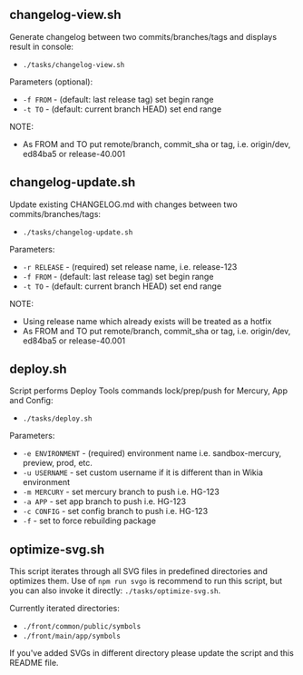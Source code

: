 ## changelog-view.sh
Generate changelog between two commits/branches/tags and displays result in console:

* `./tasks/changelog-view.sh`

Parameters (optional):
* `-f FROM` - (default: last release tag) set begin range
* `-t TO` - (default: current branch HEAD) set end range

NOTE:
* As FROM and TO put remote/branch, commit_sha or tag, i.e. origin/dev, ed84ba5 or release-40.001

## changelog-update.sh
Update existing CHANGELOG.md with changes between two commits/branches/tags:

* `./tasks/changelog-update.sh`

Parameters:
* `-r RELEASE` - (required) set release name, i.e. release-123
* `-f FROM` - (default: last release tag) set begin range
* `-t TO` - (default: current branch HEAD) set end range

NOTE:
* Using release name which already exists will be treated as a hotfix
* As FROM and TO put remote/branch, commit_sha or tag, i.e. origin/dev, ed84ba5 or release-40.001

## deploy.sh
Script performs Deploy Tools commands lock/prep/push for Mercury, App and Config:

* `./tasks/deploy.sh`

Parameters:
* `-e ENVIRONMENT` - (required) environment name i.e. sandbox-mercury, preview, prod, etc.
* `-u USERNAME` - set custom username if it is different than in Wikia environment
* `-m MERCURY` - set mercury branch to push i.e. HG-123
* `-a APP` - set app branch to push i.e. HG-123
* `-c CONFIG` - set config branch to push i.e. HG-123
* `-f` - set to force rebuilding package

## optimize-svg.sh
This script iterates through all SVG files in predefined directories and optimizes them.
Use of `npm run svgo` is recommend to run this script, but you can also invoke it directly: `./tasks/optimize-svg.sh`.

Currently iterated directories:
* `./front/common/public/symbols`
* `./front/main/app/symbols`

If you've added SVGs in different directory please update the script and this README file.

